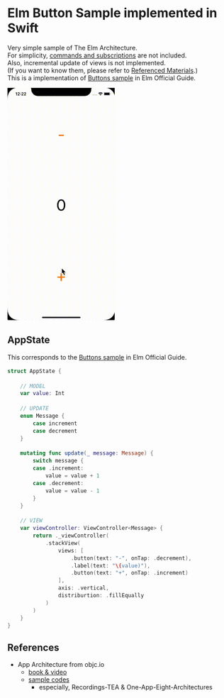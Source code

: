 # Elm Button Sample implemented in Swift

Very simple sample of The Elm Architecture.  
For simplicity, [commands and subscriptions](https://guide.elm-lang.org/effects/) are not included.  
Also, incremental update of views is not implemented.  
(If you want to know them, please refer to [Referenced Materials](#References).)  
This is a implementation of [Buttons sample](https://guide.elm-lang.org/architecture/buttons.html) in Elm Official Guide.

![](./ButtonsSample.gif)

## AppState
This corresponds to the [Buttons sample](https://guide.elm-lang.org/architecture/buttons.html) in Elm Official Guide.
```swift
struct AppState {

    // MODEL
    var value: Int

    // UPDATE
    enum Message {
        case increment
        case decrement
    }

    mutating func update(_ message: Message) {
        switch message {
        case .increment:
            value = value + 1
        case .decrement:
            value = value - 1
        }
    }

    // VIEW
    var viewController: ViewController<Message> {
        return ._viewController(
            .stackView(
                views: [
                    .button(text: "-", onTap: .decrement),
                    .label(text: "\(value)"),
                    .button(text: "+", onTap: .increment)
                ],
                axis: .vertical,
                distriburtion: .fillEqually
            )
        )
    }
}
```


## References
- App Architecture from objc.io
  - [book & video](https://www.objc.io/books/app-architecture/)
  - [sample codes](https://github.com/objcio/app-architecture)
    - especially, Recordings-TEA & One-App-Eight-Architectures
